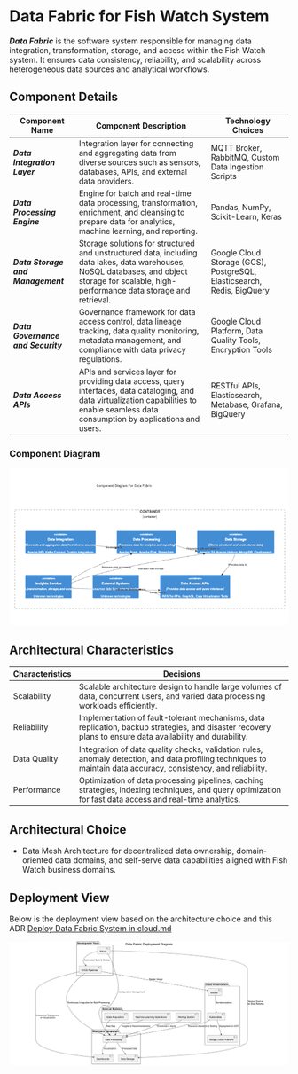# Data Fabric for Fish Watch System

***Data Fabric*** is the software system responsible for managing data integration, transformation, storage, and access within the Fish Watch system. It ensures data consistency, reliability, and scalability across heterogeneous data sources and analytical workflows.

## Component Details

| Component Name  | Component Description | Technology Choices |
| ------------- | ------------- | ------------- |
| ***Data Integration Layer***  | Integration layer for connecting and aggregating data from diverse sources such as sensors, databases, APIs, and external data providers. | MQTT Broker, RabbitMQ, Custom Data Ingestion Scripts |
| ***Data Processing Engine***  | Engine for batch and real-time data processing, transformation, enrichment, and cleansing to prepare data for analytics, machine learning, and reporting. | Pandas, NumPy, Scikit-Learn, Keras |
| ***Data Storage and Management***  | Storage solutions for structured and unstructured data, including data lakes, data warehouses, NoSQL databases, and object storage for scalable, high-performance data storage and retrieval. | Google Cloud Storage (GCS), PostgreSQL, Elasticsearch, Redis, BigQuery |
| ***Data Governance and Security***  | Governance framework for data access control, data lineage tracking, data quality monitoring, metadata management, and compliance with data privacy regulations. | Google Cloud Platform, Data Quality Tools, Encryption Tools |
| ***Data Access APIs***  | APIs and services layer for providing data access, query interfaces, data cataloging, and data virtualization capabilities to enable seamless data consumption by applications and users. | RESTful APIs, Elasticsearch, Metabase, Grafana, BigQuery |

### Component Diagram
![Data Fabric Component Diagram](../Assets/components/data-fabric.png)

## Architectural Characteristics

| Characteristics  | Decisions |
| ------------- | ------------- |
| Scalability  | Scalable architecture design to handle large volumes of data, concurrent users, and varied data processing workloads efficiently. |
| Reliability  | Implementation of fault-tolerant mechanisms, data replication, backup strategies, and disaster recovery plans to ensure data availability and durability. |
| Data Quality  | Integration of data quality checks, validation rules, anomaly detection, and data profiling techniques to maintain data accuracy, consistency, and reliability. |
| Performance  | Optimization of data processing pipelines, caching strategies, indexing techniques, and query optimization for fast data access and real-time analytics. |

## Architectural Choice

- Data Mesh Architecture for decentralized data ownership, domain-oriented data domains, and self-serve data capabilities aligned with Fish Watch business domains.

## Deployment View
Below is the deployment view based on the architecture choice and this ADR [Deploy Data Fabric System in cloud.md](../ADRs/014-deployment-strategy.md)

![Data Fabric Deployment View](../Assets/deployment/data-fabric.png)
